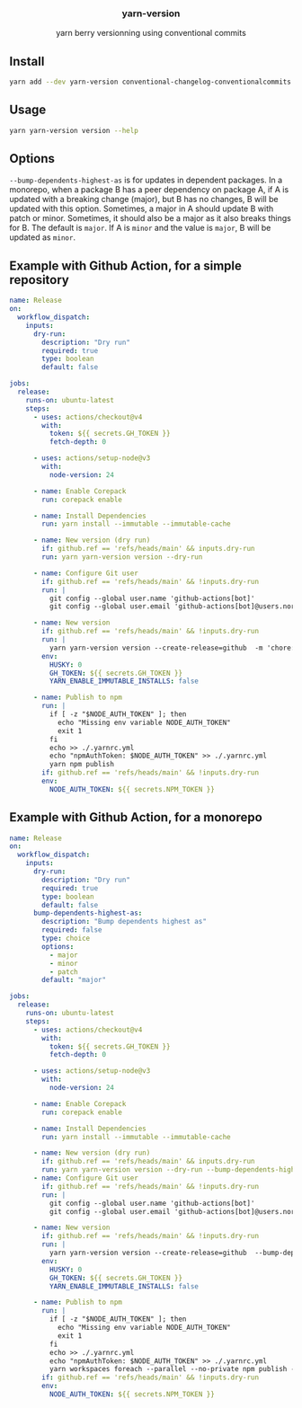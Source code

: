 <h3 align="center">
  yarn-version
</h3>

<p align="center">
  yarn berry versionning using conventional commits
</p>

## Install

```bash
yarn add --dev yarn-version conventional-changelog-conventionalcommits
```

## Usage

```bash
yarn yarn-version version --help
```

## Options

`--bump-dependents-highest-as` is for updates in dependent packages. In a monorepo, when a package B has a peer dependency on package A, if A is updated with a breaking change (major), but B has no changes, B will be updated with this option. Sometimes, a major in A should update B with patch or minor. Sometimes, it should also be a major as it also breaks things for B. The default is `major`. If A is `minor` and the value is `major`, B will be updated as `minor`.

## Example with Github Action, for a simple repository

```yml
name: Release
on:
  workflow_dispatch:
    inputs:
      dry-run:
        description: "Dry run"
        required: true
        type: boolean
        default: false

jobs:
  release:
    runs-on: ubuntu-latest
    steps:
      - uses: actions/checkout@v4
        with:
          token: ${{ secrets.GH_TOKEN }}
          fetch-depth: 0

      - uses: actions/setup-node@v3
        with:
          node-version: 24

      - name: Enable Corepack
        run: corepack enable

      - name: Install Dependencies
        run: yarn install --immutable --immutable-cache

      - name: New version (dry run)
        if: github.ref == 'refs/heads/main' && inputs.dry-run
        run: yarn yarn-version version --dry-run

      - name: Configure Git user
        if: github.ref == 'refs/heads/main' && !inputs.dry-run
        run: |
          git config --global user.name 'github-actions[bot]'
          git config --global user.email 'github-actions[bot]@users.noreply.github.com'

      - name: New version
        if: github.ref == 'refs/heads/main' && !inputs.dry-run
        run: |
          yarn yarn-version version --create-release=github  -m 'chore: release %v [skip ci]'
        env:
          HUSKY: 0
          GH_TOKEN: ${{ secrets.GH_TOKEN }}
          YARN_ENABLE_IMMUTABLE_INSTALLS: false

      - name: Publish to npm
        run: |
          if [ -z "$NODE_AUTH_TOKEN" ]; then
            echo "Missing env variable NODE_AUTH_TOKEN"
            exit 1
          fi
          echo >> ./.yarnrc.yml
          echo "npmAuthToken: $NODE_AUTH_TOKEN" >> ./.yarnrc.yml
          yarn npm publish
        if: github.ref == 'refs/heads/main' && !inputs.dry-run
        env:
          NODE_AUTH_TOKEN: ${{ secrets.NPM_TOKEN }}
```

## Example with Github Action, for a monorepo

```yml
name: Release
on:
  workflow_dispatch:
    inputs:
      dry-run:
        description: "Dry run"
        required: true
        type: boolean
        default: false
      bump-dependents-highest-as:
        description: "Bump dependents highest as"
        required: false
        type: choice
        options:
          - major
          - minor
          - patch
        default: "major"

jobs:
  release:
    runs-on: ubuntu-latest
    steps:
      - uses: actions/checkout@v4
        with:
          token: ${{ secrets.GH_TOKEN }}
          fetch-depth: 0

      - uses: actions/setup-node@v3
        with:
          node-version: 24

      - name: Enable Corepack
        run: corepack enable

      - name: Install Dependencies
        run: yarn install --immutable --immutable-cache

      - name: New version (dry run)
        if: github.ref == 'refs/heads/main' && inputs.dry-run
        run: yarn yarn-version version --dry-run --bump-dependents-highest-as=${{ inputs.bump-dependents-highest-as }}
      - name: Configure Git user
        if: github.ref == 'refs/heads/main' && !inputs.dry-run
        run: |
          git config --global user.name 'github-actions[bot]'
          git config --global user.email 'github-actions[bot]@users.noreply.github.com'

      - name: New version
        if: github.ref == 'refs/heads/main' && !inputs.dry-run
        run: |
          yarn yarn-version version --create-release=github  --bump-dependents-highest-as=${{ inputs.bump-dependents-highest-as }} -m 'chore: release [skip ci]\n\n%t'
        env:
          HUSKY: 0
          GH_TOKEN: ${{ secrets.GH_TOKEN }}
          YARN_ENABLE_IMMUTABLE_INSTALLS: false

      - name: Publish to npm
        run: |
          if [ -z "$NODE_AUTH_TOKEN" ]; then
            echo "Missing env variable NODE_AUTH_TOKEN"
            exit 1
          fi
          echo >> ./.yarnrc.yml
          echo "npmAuthToken: $NODE_AUTH_TOKEN" >> ./.yarnrc.yml
          yarn workspaces foreach --parallel --no-private npm publish --tolerate-republish
        if: github.ref == 'refs/heads/main' && !inputs.dry-run
        env:
          NODE_AUTH_TOKEN: ${{ secrets.NPM_TOKEN }}
```
